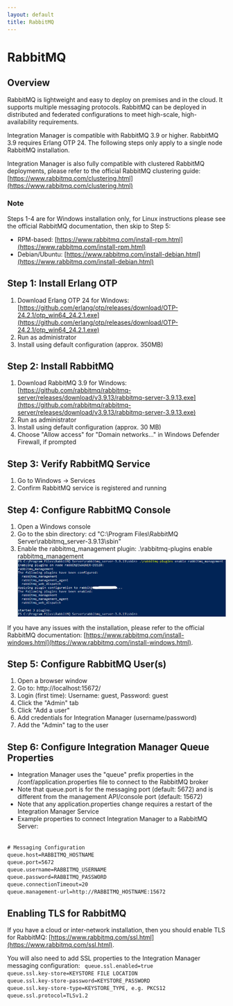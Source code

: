 ```yaml
---
layout: default
title: RabbitMQ
---
```

# RabbitMQ

## Overview

RabbitMQ is lightweight and easy to deploy on premises and in the cloud. It supports multiple messaging protocols. RabbitMQ can be deployed in distributed and federated configurations to meet high-scale, high-availability requirements.

Integration Manager is compatible with RabbitMQ 3.9 or higher. RabbitMQ 3.9 requires Erlang OTP 24. The following steps only apply to a single node RabbitMQ installation.

Integration Manager is also fully compatible with clustered RabbitMQ deployments, please refer to the official RabbitMQ clustering guide: [https://www.rabbitmq.com/clustering.html](https://www.rabbitmq.com/clustering.html)

### Note

Steps 1-4 are for Windows installation only, for Linux instructions please see the official RabbitMQ documentation, then skip to Step 5:
* RPM-based: [https://www.rabbitmq.com/install-rpm.html](https://www.rabbitmq.com/install-rpm.html)
* Debian/Ubuntu: [https://www.rabbitmq.com/install-debian.html](https://www.rabbitmq.com/install-debian.html)

## Step 1: Install Erlang OTP

1. Download Erlang OTP 24 for Windows: [https://github.com/erlang/otp/releases/download/OTP-24.2.1/otp_win64_24.2.1.exe](https://github.com/erlang/otp/releases/download/OTP-24.2.1/otp_win64_24.2.1.exe)
2. Run as administrator
3. Install using default configuration (approx. 350MB)

## Step 2: Install RabbitMQ

1. Download RabbitMQ 3.9 for Windows: [https://github.com/rabbitmq/rabbitmq-server/releases/download/v3.9.13/rabbitmq-server-3.9.13.exe](https://github.com/rabbitmq/rabbitmq-server/releases/download/v3.9.13/rabbitmq-server-3.9.13.exe)
2. Run as administrator
3. Install using default configuration (approx. 30 MB)
4. Choose "Allow access" for "Domain networks..." in Windows Defender Firewall, if prompted

## Step 3: Verify RabbitMQ Service

1. Go to Windows → Services
2. Confirm RabbitMQ service is registered and running

## Step 4: Configure RabbitMQ Console

1. Open a Windows console
2. Go to the sbin directory: cd "C:\Program Files\RabbitMQ Server\rabbitmq_server-3.9.13\sbin"
3. Enable the rabbitmq_management plugin: .\rabbitmq-plugins enable rabbitmq_management
![](/img/rabbitmq_1.png)

If you have any issues with the installation, please refer to the official RabbitMQ documentation: [https://www.rabbitmq.com/install-windows.html](https://www.rabbitmq.com/install-windows.html).

## Step 5: Configure RabbitMQ User(s)

1. Open a browser window
2. Go to: http://localhost:15672/
3. Login (first time): Username: guest, Password: guest
4. Click the "Admin" tab
5. Click "Add a user"
6. Add credentials for Integration Manager (username/password)
7. Add the "Admin" tag to the user

## Step 6: Configure Integration Manager Queue Properties

* Integration Manager uses the "queue" prefix properties in the /conf/application.properties file to connect to the RabbitMQ broker
* Note that queue.port is for the messaging port (default: 5672) and is different from the management API/console port (default: 15672)
* Note that any application.properties change requires a restart of the Integration Manager Service
* Example properties to connect Integration Manager to a RabbitMQ Server:

<code>
# Messaging Configuration
queue.host=RABBITMQ_HOSTNAME
queue.port=5672
queue.username=RABBITMQ_USERNAME
queue.password=RABBITMQ_PASSWORD
queue.connectionTimeout=20
queue.management-url=http://RABBITMQ_HOSTNAME:15672
</code>

## Enabling TLS for RabbitMQ

If you have a cloud or inter-network installation, then you should enable TLS for RabbitMQ: [https://www.rabbitmq.com/ssl.html](https://www.rabbitmq.com/ssl.html).

You will also need to add SSL properties to the Integration Manager messaging configuration:
<code>
queue.ssl.enabled=true
queue.ssl.key-store=KEYSTORE FILE LOCATION
queue.ssl.key-store-password=KEYSTORE_PASSWORD
queue.ssl.key-store-type=KEYSTORE_TYPE, e.g. PKCS12
queue.ssl.protocol=TLSv1.2
</code>
